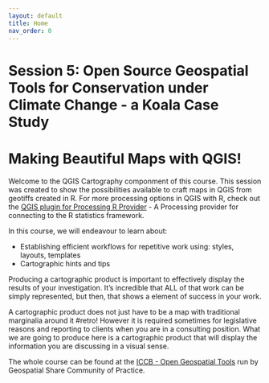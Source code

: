 ```yaml
---
layout: default
title: Home
nav_order: 0
---
```

# Session 5: Open Source Geospatial Tools for Conservation under Climate Change - a Koala Case Study
# Making Beautiful Maps with QGIS!

Welcome to the QGIS Cartography componment of this course. This session was created to show the possibilities available to craft maps in QGIS from geotiffs created in R. For more processing options in QGIS with R, check out the [QGIS plugin for Processing R Provider](https://plugins.qgis.org/plugins/processing_r/#plugin-details) - A Processing provider for connecting to the R statistics framework.

In this course, we will endeavour to learn about:
- Establishing efficient workflows for repetitive work using: styles, layouts, templates
- Cartographic hints and tips

Producing a cartographic product is important to effectively display the results of your investigation. It’s incredible that ALL of that work can be simply represented, but then, that shows a element of success in your work.

A cartographic product does not just have to be a map with traditional marginalia around it #retro! However it is required sometimes for legislative reasons and reporting to clients when you are in a consulting position. What we are going to produce here is a cartographic product that will display the information you are discussing in a visual sense.

The whole course can be found at the [ICCB - Open Geospatial Tools](https://geospatial-community.github.io/ICCB_geospatial_tools_conservation/) run by Geospatial Share Community of Practice.
